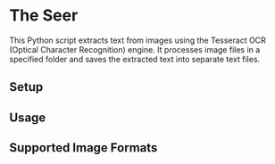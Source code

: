 # The Seer

This Python script extracts text from images using the Tesseract OCR (Optical Character Recognition) engine. It processes image files in a specified folder and saves the extracted text into separate text files.

## Setup

## Usage

## Supported Image Formats
